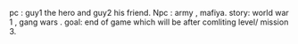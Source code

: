 pc : guy1 the hero and guy2 his friend.
Npc  :  army , mafiya.
story: world war 1 , gang wars .
goal: end of game which will be after comliting level/ mission 3.
